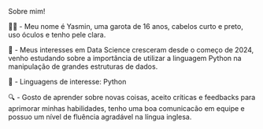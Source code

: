 Sobre mim!

👩🏻 - Meu nome é Yasmin, uma garota de 16 anos, cabelos curto e preto, uso óculos e tenho pele clara.

🚨 - Meus interesses em Data Science cresceram desde o começo de 2024, venho estudando sobre a importância de utilizar a linguagem Python na manipulação de grandes estruturas de dados.

💭 - Linguagens de interesse: Python

🔍 - Gosto de aprender sobre novas coisas, aceito críticas e feedbacks para aprimorar minhas habilidades, tenho uma boa comunicacão em equipe e possuo um nível de fluência agradável na língua inglesa.


<!---
Tsunokaway/Tsunokaway is a ✨ special ✨ repository because its `README.md` (this file) appears on your GitHub profile.
You can click the Preview link to take a look at your changes.
--->
